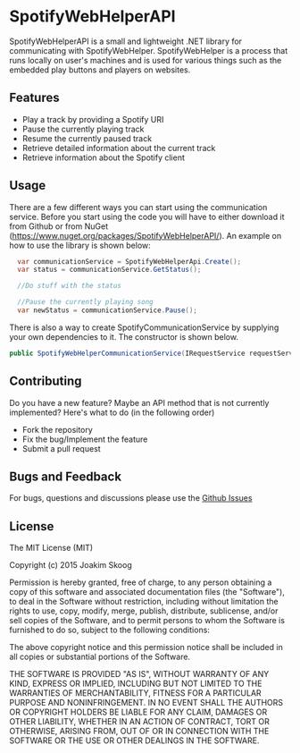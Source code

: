 # SpotifyWebHelperAPI
SpotifyWebHelperAPI is a small and lightweight .NET library for communicating with SpotifyWebHelper. SpotifyWebHelper is a process
that runs locally on user's machines and is used for various things such as the embedded play buttons and players on websites.

## Features
* Play a track by providing a Spotify URI
* Pause the currently playing track
* Resume the currently paused track
* Retrieve detailed information about the current track
* Retrieve information about the Spotify client

## Usage
There are a few different ways you can start using the communication service. Before you start using the code you will have to either download it from Github or from NuGet (https://www.nuget.org/packages/SpotifyWebHelperAPI/). An example on how to use the library is shown below:

```C# 
  var communicationService = SpotifyWebHelperApi.Create();
  var status = communicationService.GetStatus();

  //Do stuff with the status

  //Pause the currently playing song
  var newStatus = communicationService.Pause(); 
```

There is also a way to create SpotifyCommunicationService by supplying your own dependencies to it. The constructor is shown below.

```C#
public SpotifyWebHelperCommunicationService(IRequestService requestService, IDeserializer deserializer, string auth, string cfid)
```

## Contributing
Do you have a new feature? Maybe an API method that is not currently implemented? Here's what to do (in the following order)
* Fork the repository
* Fix the bug/Implement the feature
* Submit a pull request

## Bugs and Feedback
For bugs, questions and discussions please use the [Github Issues](https://github.com/joakimskoog/SpotifyWebHelperAPI/issues)

## License
The MIT License (MIT)

Copyright (c) 2015 Joakim Skoog

Permission is hereby granted, free of charge, to any person obtaining a copy of this software and associated documentation files (the "Software"), to deal in the Software without restriction, including without limitation the rights to use, copy, modify, merge, publish, distribute, sublicense, and/or sell copies of the Software, and to permit persons to whom the Software is furnished to do so, subject to the following conditions:

The above copyright notice and this permission notice shall be included in all copies or substantial portions of the Software.

THE SOFTWARE IS PROVIDED "AS IS", WITHOUT WARRANTY OF ANY KIND, EXPRESS OR IMPLIED, INCLUDING BUT NOT LIMITED TO THE WARRANTIES OF MERCHANTABILITY, FITNESS FOR A PARTICULAR PURPOSE AND NONINFRINGEMENT. IN NO EVENT SHALL THE AUTHORS OR COPYRIGHT HOLDERS BE LIABLE FOR ANY CLAIM, DAMAGES OR OTHER LIABILITY, WHETHER IN AN ACTION OF CONTRACT, TORT OR OTHERWISE, ARISING FROM, OUT OF OR IN CONNECTION WITH THE SOFTWARE OR THE USE OR OTHER DEALINGS IN THE SOFTWARE.
